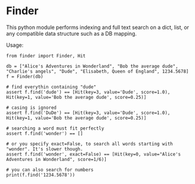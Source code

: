 Finder
======

This python module performs indexing and full text search on a dict, list, or any compatible data structure such as a DB mapping.

Usage:
```
from finder import Finder, Hit

db = ["Alice's Adventures in Wonderland", "Bob the average dude", "Charlie's angels", "Dude", "Elisabeth, Queen of England", 1234.5678]
f = Finder(db)

# find everythin containing "dude"
assert f.find('dude') == [Hit(key=3, value='Dude', score=1.0), Hit(key=1, value='Bob the average dude', score=0.25)]

# casing is ignored
assert f.find('DuDe') == [Hit(key=3, value='Dude', score=1.0), Hit(key=1, value='Bob the average dude', score=0.25)]

# searching a word must fit perfectly
assert f.find('wonder') == []

# or you specify exact=False, to search all words starting with "wonder". It's slower though.
assert f.find('wonder', exact=False) == [Hit(key=0, value="Alice's Adventures in Wonderland", score=1/6)]

# you can also search for numbers
print(f.find('1234.5678'))
```